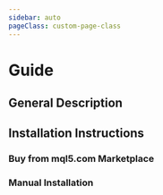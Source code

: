 ```yaml
---
sidebar: auto
pageClass: custom-page-class
---
```


# Guide

## General Description

## Installation Instructions

### Buy from mql5.com Marketplace

### Manual Installation
